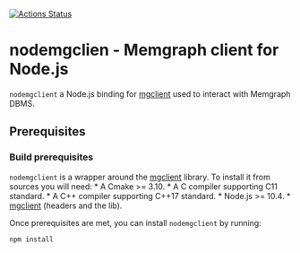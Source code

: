 [![Actions Status](https://github.com/memgraph/nodemgclient/workflows/CI/badge.svg)](https://github.com/memgraph/nodemgclient/actions)

# nodemgclien - Memgraph client for Node.js

`nodemgclient` a Node.js binding for
[mgclient](https://github.com/memgraph/mgclient) used to interact with
Memgraph DBMS.

## Prerequisites

### Build prerequisites

`nodemgclient` is a wrapper around the
[mgclient](https://github.com/memgraph/mgclient) library. To install it from
sources you will need:
    * A Cmake >= 3.10.
    * A C compiler supporting C11 standard.
    * A C++ compiler supporting C++17 standard.
    * Node.js >= 10.4.
    * [mgclient](https://github.com/memgraph/mgclient) (headers and the lib).

Once prerequisites are met, you can install `nodemgclient` by running:

```bash
npm install
```
